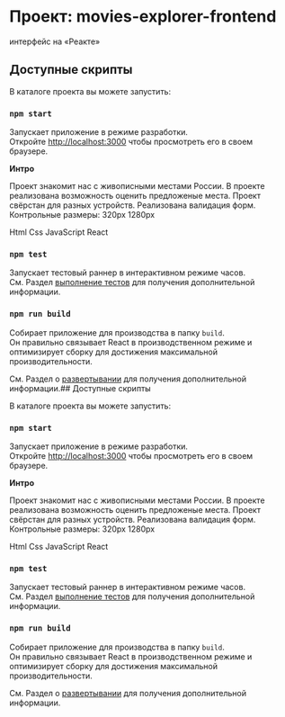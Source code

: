 # Проект: movies-explorer-frontend
интерфейс на «Реакте»

## Доступные скрипты

В каталоге проекта вы можете запустить:

### `npm start`

Запускает приложение в режиме разработки.\
Откройте [http://localhost:3000](http://localhost:3000) чтобы просмотреть его в своем браузере.

**Интро**

Проект знакомит нас с живописными местами России.
В проекте реализована возможность оценить предложеные места.
Проект свёрстан для разных устройств.
Реализована валидация форм.
Контрольные размеры: 320рх 1280рх

Html Css JavaScript React

### `npm test`

Запускает тестовый раннер в интерактивном режиме часов.\
См. Раздел [выполнение тестов](https://facebook.github.io/create-react-app/docs/running-tests) для получения дополнительной информации.

### `npm run build`

Собирает приложение для производства в папку `build`.\
Он правильно связывает React в производственном режиме и оптимизирует сборку для достижения максимальной производительности.

См. Раздел о [развертывании](https://facebook.github.io/create-react-app/docs/deployment) для получения дополнительной информации.## Доступные скрипты

В каталоге проекта вы можете запустить:

### `npm start`

Запускает приложение в режиме разработки.\
Откройте [http://localhost:3000](http://localhost:3000) чтобы просмотреть его в своем браузере.

**Интро**

Проект знакомит нас с живописными местами России.
В проекте реализована возможность оценить предложеные места.
Проект свёрстан для разных устройств.
Реализована валидация форм.
Контрольные размеры: 320рх 1280рх

Html Css JavaScript React

### `npm test`

Запускает тестовый раннер в интерактивном режиме часов.\
См. Раздел [выполнение тестов](https://facebook.github.io/create-react-app/docs/running-tests) для получения дополнительной информации.

### `npm run build`

Собирает приложение для производства в папку `build`.\
Он правильно связывает React в производственном режиме и оптимизирует сборку для достижения максимальной производительности.

См. Раздел о [развертывании](https://facebook.github.io/create-react-app/docs/deployment) для получения дополнительной информации.
